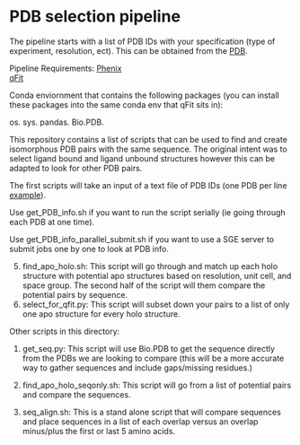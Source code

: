 # PDB selection pipeline

The pipeline starts with a list of PDB IDs with your specification (type of experiment, resolution, ect). This can be obtained from the [PDB](https://www.rcsb.org/). 

Pipeline Requirements:
[Phenix](https://phenix-online.org/documentation/install-setup-run.html)<br/> 
[qFit](https://github.com/ExcitedStates/qfit-3.0)

Conda enviornment that contains the following packages (you can install these packages into the same conda env that qFit sits in):

os. 
sys. 
pandas. 
Bio.PDB. 


This repository contains a list of scripts that can be used to find and create isomorphous PDB pairs with the same sequence. The original intent was to select ligand bound and ligand unbound structures however this can be adapted to look for other PDB pairs. 


The first scripts will take an input of a text file of PDB IDs (one PDB per line [example](https://github.com/stephaniewankowicz/PDB_selection_pipeline/blob/master/PDB_ID_2A_res.txt)).

Use get_PDB_info.sh if you want to run the script serially (ie going through each PDB at one time).

Use get_PDB_info_parallel_submit.sh if you want to use a SGE server to submit jobs one by one to look at PDB info.



5) find_apo_holo.sh: This script will go through and match up each holo structure with potential apo structures based on resolution, unit cell, and space group. The second half of the script will them compare the potential pairs by sequence. 
6) select_for_qfit.py: This script will subset down your pairs to a list of only one apo structure for every holo structure.


Other scripts in this directory:

1) get_seq.py: This script will use Bio.PDB to get the sequence directly from the PDBs we are looking to compare (this will be a more accurate way to gather sequences and include gaps/missing residues.)

2) find_apo_holo_seqonly.sh: This script will go from a list of potential pairs and compare the sequences. 


4) seq_align.sh: This is a stand alone script that will compare sequences and place sequences in a list of each overlap versus an overlap minus/plus the first or last 5 amino acids.
